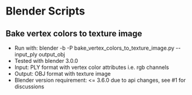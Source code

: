 # Blender Scripts

## Bake vertex colors to texture image

- Run with: blender -b -P bake_vertex_colors_to_texture_image.py -- input_ply output_obj
- Tested with blender 3.0.0
- Input: PLY format with vertex color attributes i.e. rgb channels
- Output: OBJ format with texture image
- Blender version requirement: <= 3.6.0 due to api changes, see #1 for discussions
